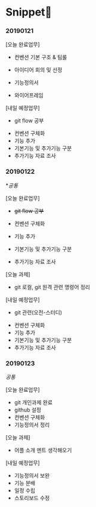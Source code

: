 # Snippet:unicorn:

### 20190121

[오늘 완료업무]

- 컨벤션 기본 구조 & 팀룰

- 아이디어 회의 및 선정
- 기능정의서
- 와이어프레임



[내일 예정업무]

* git flow 공부

- 컨벤션 구체화
- 기능 추가
- 기본기능 및 추가기능 구분
- 추가기능 자료 조사



### 20190122

**공통*

[오늘 완료업무]

- ~~git flow 공부~~

- 컨벤션 구체화
- 기능 추가
- 기본기능 및 추가기능 구분
- 추가기능 자료 조사



[오늘 과제]

* git 로컬, git 원격 관련 명령어 정리



[내일 예정업무]

* git 관련(오전-스터디)

- 컨벤션 구체화
- 기능 추가
- 기본기능 및 추가기능 구분
- 추가기능 자료 조사



### 20190123

*공통*

[오늘 완료업무]

- git 개인과제 완료
- github 설정
- 컨벤션 구체화
- 기능정의서 정리



[오늘 과제]

- 어플 소개 멘트 생각해오기



[내일 예정업무]

- 기능정의서 보완
- 기능 분배
- 일정 수립
- 스토리보드 수정